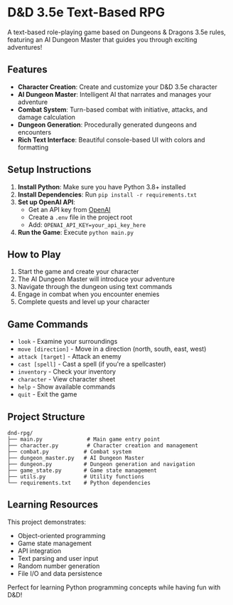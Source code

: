 # D&D 3.5e Text-Based RPG

A text-based role-playing game based on Dungeons & Dragons 3.5e rules, featuring an AI Dungeon Master that guides you through exciting adventures!

## Features

- **Character Creation**: Create and customize your D&D 3.5e character
- **AI Dungeon Master**: Intelligent AI that narrates and manages your adventure
- **Combat System**: Turn-based combat with initiative, attacks, and damage calculation
- **Dungeon Generation**: Procedurally generated dungeons and encounters
- **Rich Text Interface**: Beautiful console-based UI with colors and formatting

## Setup Instructions

1. **Install Python**: Make sure you have Python 3.8+ installed
2. **Install Dependencies**: Run `pip install -r requirements.txt`
3. **Set up OpenAI API**: 
   - Get an API key from [OpenAI](https://platform.openai.com/)
   - Create a `.env` file in the project root
   - Add: `OPENAI_API_KEY=your_api_key_here`
4. **Run the Game**: Execute `python main.py`

## How to Play

1. Start the game and create your character
2. The AI Dungeon Master will introduce your adventure
3. Navigate through the dungeon using text commands
4. Engage in combat when you encounter enemies
5. Complete quests and level up your character

## Game Commands

- `look` - Examine your surroundings
- `move [direction]` - Move in a direction (north, south, east, west)
- `attack [target]` - Attack an enemy
- `cast [spell]` - Cast a spell (if you're a spellcaster)
- `inventory` - Check your inventory
- `character` - View character sheet
- `help` - Show available commands
- `quit` - Exit the game

## Project Structure

```
dnd-rpg/
├── main.py              # Main game entry point
├── character.py         # Character creation and management
├── combat.py           # Combat system
├── dungeon_master.py   # AI Dungeon Master
├── dungeon.py          # Dungeon generation and navigation
├── game_state.py       # Game state management
├── utils.py            # Utility functions
└── requirements.txt    # Python dependencies
```

## Learning Resources

This project demonstrates:
- Object-oriented programming
- Game state management
- API integration
- Text parsing and user input
- Random number generation
- File I/O and data persistence

Perfect for learning Python programming concepts while having fun with D&D! 